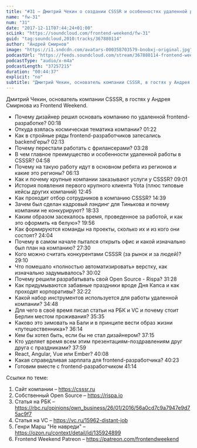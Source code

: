 ```yaml
---
title: "#31 – Дмитрий Чекин о создании CSSSR и особенностях удаленной работы на full-time"
name: "fw-31"
num: "31"
date: "2017-12-11T07:44:24+01:00"
scLink: "https://soundcloud.com/frontend-weekend/fw-31"
guid: "tag:soundcloud,2010:tracks/367880114"
author: "Андрей Смирнов"
image: "https://i1.sndcdn.com/avatars-000358703579-bnobxj-original.jpg"
podcastUrl: "https://feeds.soundcloud.com/stream/367880114-frontend-weekend-fw-31.m4a"
podcastType: "audio/x-m4a"
podcastLength: "37257215"
duration: "00:44:37"
explicit: "no"
subtitle: "Дмитрий Чекин, основатель компании CSSSR, в гостях у Андрея Смирнова из Frontend Weekend. "
---
```

Дмитрий Чекин, основатель компании CSSSR, в гостях у Андрея Смирнова из Frontend Weekend. 

- Почему дизайнер решил основать компанию по удаленной frontend-разработке? 00:18
- Откуда взялась космическая тематика компании? 01:22
- Как в стройные ряды frontend-разработчиков затесались backend’еры? 02:13
- Почему перестали работать с фрилансерами? 03:28
- В чем главное преимущество и особенности удаленной работы в CSSSR? 04:58
- Почему на такую работу идут в основном ребята из регионов и какие это регионы? 06:13
- Как и почему крупные компании заказывают услуги у CSSSR? 09:01
- История появления первого крупного клиента Yota (плюс типовые кейсы других компаний) 12:45
- Как проходит отбор сотрудников в компанию CSSSR? 14:39
- Зачем был сделан кадровый лэндинг для Тинькова и почему компании не конкурируют? 18:33
- Каким образом засекалось время, проведенное за работой, и как это оформить «в белую»? 19:56
- Как формируются команды на проекты, сколько их и из кого они состоят? 24:04
- Почему в самом начале пытался открыть офис и какой изначально был план на компанию? 27:30
- Кого можно считать конкурентами CSSSR (за рынок и за людей)? 29:10
- Что помешало «полностью автоматизировать» верстку, как изначально задумывалось? 30:02
- Почему решили разрабатывать свой Open Source - Rispa? 31:28
- Как придумываются забавные праздники вроде Дня Капса и как проходят корпоративы? 32:22
- Какой набор инструментов используется для работы удаленной компании? 34:48
- Для чего в своё время писал статьи на РБК и VC и почему стоит Берлин местом проживания? 35:35
- Каково это зимовать на Бали и в принципе вести образ жизни «путешественника»? 36:14
- Кем бы хотел быть, если бы не стал дизайнером? 37:15
- Кто уделяет время всем этим презентациям-поздравлениям друг друга с праздниками? 37:59
- React, Angular, Vue или Ember? 40:08
- Какая справедливая зарплата для frontend-разработчика? 40:23
- Готовим вместе с frontend-разработчиком 41:14

Ссылки по теме:
1) Сайт компании – https://csssr.ru
2) Собственный Open Source – https://rispa.io
3) Статья на РБК – https://rbc.ru/opinions/own_business/26/01/2016/56a0cd7c9a7947e9d75ac9f7
4) Статья на VC – https://vc.ru/15962-distant-job
5) Генри Марш "Не навреди" – https://ozon.ru/context/detail/id/135924899
6) Frontend Weekend Patreon – https://patreon.com/frontendweekend